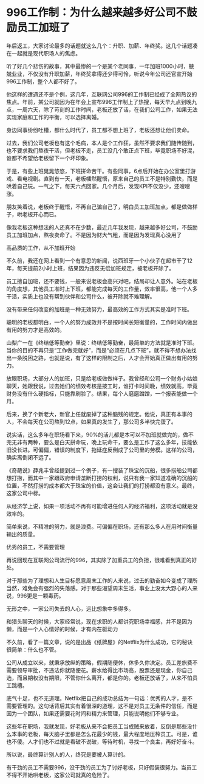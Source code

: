 # 996工作制：为什么越来越多好公司不鼓励员工加班了

年后返工，大家讨论最多的话题就这么几个：升职、加薪、年终奖。这几个话题凑在一起就是现代职场人的焦虑。

听了好几个悲伤的故事，其中最惨的一个是某个老同事，一年加班1000小时，兢兢业业，不仅没有升职加薪，年终奖拿得还少得可怜，听说今年公司还官宣开始996工作制，整个人都不好了。

他这样的遭遇还不是个例，这几年，互联网公司996的工作制已经成了全网热议的焦点。年前，某公司就因为在年会上宣布996工作制上了热搜，每天早九点到晚九点，一周六天，除了苛刻的工作时间，老板还放了话，在我们公司工作，如果无法实现家庭和工作的平衡，可以选择离婚。

身边同事纷纷吐槽，都什么时代了，员工都不想上班了，老板还想让他们卖命。

过去，我们公司老板也有这个毛病，本人是个工作狂，虽然不要求我们随传随到，也不要求我们熬夜干活，但老板不走，员工没几个敢正点下班，毕竟职场不好混，谁都不希望给老板留下一个坏印象。

于是，有些上班晃晃悠悠，下班拼命苦干。有些同事，6点后开始在办公室里打游戏、看电视剧。直到有一天，老板幡然醒悟，原来自己的员工不是特别勤快，而是哄着自己玩。一气之下，每天六点回家。几个月后，发现KPI不仅没少，还嗖嗖涨。


朋友笑着说，老板终于醒悟，不再自己骗自己了，明白员工加班加点，都是做做样子，哄老板开心而已。

像我老板这种想法的人还真不在少数，最近几年我发现，越来越多好公司，不鼓励员工加班加点，熬夜卖命了。不是因为财大气粗，而是因为发现真心没用了

高品质的工作，从不加班开始

不久前，我还在网上看到一个有意思的新闻，说西班牙一个小伙子在超市干了12年，每天提前2小时上班，结果因为违反无偿加班规定，被老板开除了。

员工擅自加班，还不要钱，一般来说老板会高兴对吧，结局却让人意外。站在老板的角度想，其他员工准时上下班，都能完成每天的工作量，效率很高，他一个人多干活，实质上也没有帮到伙伴和公司什么，被开除就不难理解。

没有带来任何改变的加班是一种无效努力，最高效的工作方式其实是准时下班。

聪明的老板都明白，一个人的努力成效并不是按时间长短衡量的，工作时间内做出有用的努力才是高效的。

山梨广一在《终结低等勤奋》里说：终结低等勤奋，最简单的方法就是准时下班。当你的目的不再只是“工作做完就好”，而是“必须在几点下班”，就不得不想办法找出一条脱困之路，也就是说，有了这样的限制之后，人才会开始真正做出有用的努力。

放眼职场，大部分人的加班，只是给老板做做样子。我曾经和公司一个财务小姑娘聊天，她跟我说，过去她们的绩效考核是按工时，谁打卡时间晚，绩效就高，毕竟财务没有什么硬指标，只能靠刷脸了。结果，每个人磨磨蹭蹭，一个报表能做一个月。

后来，换了个新老大，新官上任就废掉了这种脑残的规定。他说，真正有本事的人，不会每天在公司熬到12点，如果真的发生了，那公司多半快完蛋了。

说实话，这么多年在职场看下来，90%的活儿都是本可以不加班就做完的，做不完无非有两种，要么是白天拼命玩，晚上玩命干，要么是工作了这么多年，技能依旧没长进。可偏偏，错误的制度下，拖延症反倒成了公司里的劳模。这样的公司，确实离倒闭不远了。

《奇葩说》薛兆丰曾经提到过一个例子，有一搜装了珠宝的沉船，很多捞船公司都想打捞，而其中一家跟政府申请垄断打捞的权利，说只有我一家知道准确的沉船的位置，不然打捞的成本都大于珠宝的价值，这会让我们的打捞都没有意义。最终，这家公司中标。

从经济学上说，如果一项活动不再有可能增进任何人的经济福利，这项活动就是没效率的。

简单来说，不精准的努力，就是浪费。可偏偏在职场，还有那么多人在用时间衡量输出的质量。

优秀的员工，不需要管理


再说回现在互联网公司流行的996，其实除了加重员工的负担，很难看到真正的好处。

对于那些为了理想和人生目标愿意周末工作的人来说，过去的勤奋如今变成了理所当然，难免会有强烈的失落感。对于那些渴望周末生活，事业上没太大野心的人来说，996更是一颗毒药。
 
无形之中，一家公司失去的人心，远比想象中多得多。


和猎头聊天的时候，大家经常说，现在求职的人都讲究职场幸福感，并不是因为懒，而是一个人心情好的时候，才有内在驱动力
 
不久前，看了一篇文章，说的是出品《纸牌屋》的Netflix为什么成功，它的秘诀很简单：什么也不管。

公司从成立以来，就秉承放纵的策略，假期随便休，休多久你决定。员工差旅费不需要领导审批，不违法你就随便花。薪水给得比市场高，股票还是现金，你自己选，而且期权没有期限，不管你什么离开，都是你的。老板还放话了，从来不怕员工跳槽。

底气十足，也不无道理。Netflix把自己的成功总结为一句话：优秀的人才，是不需要管理的。这句话背后其实有着很深的道理，这不是对员工无条件的信任，而是因为一个团队，如果还需要花时间和精力来管理，只能说明他们不够专业。

这些年在职场，我就发现，好老板从来不会把员工当成贼来放着，反倒是那些没什么本事的老板，每天脑子里都是怎么花最少的钱，最大程度地压榨员工。可是，谁也不傻。人才们也不过就是看破不说破，等待时机，寻找一个良主，再好好奋斗。

所以说，最终算计别人的人，终究是要被人算计的。

有干劲的员工不需要996，没干劲的员工为了讨好老板，只好假装很努力。当员工不得不开始哄老板，这家公司就真的危险了。